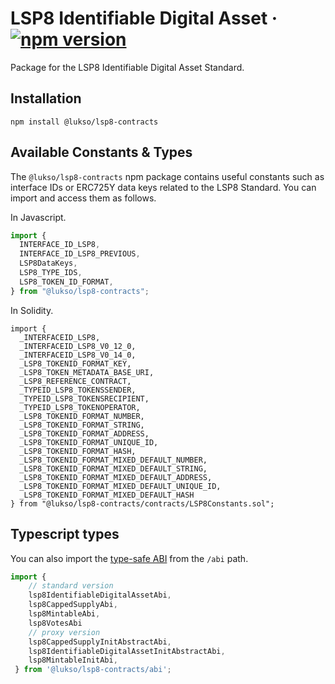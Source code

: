 # LSP8 Identifiable Digital Asset &middot; [![npm version](https://img.shields.io/npm/v/@lukso/lsp8-contracts.svg?style=flat)](https://www.npmjs.com/package/@lukso/lsp8-contracts)

Package for the LSP8 Identifiable Digital Asset Standard.

## Installation

```console
npm install @lukso/lsp8-contracts
```

## Available Constants & Types

The `@lukso/lsp8-contracts` npm package contains useful constants such as interface IDs or ERC725Y data keys related to the LSP8 Standard. You can import and access them as follows.

In Javascript.

```js
import {
  INTERFACE_ID_LSP8,
  INTERFACE_ID_LSP8_PREVIOUS,
  LSP8DataKeys,
  LSP8_TYPE_IDS,
  LSP8_TOKEN_ID_FORMAT,
} from "@lukso/lsp8-contracts";
```

In Solidity.

<!-- prettier-ignore -->
```solidity
import {
  _INTERFACEID_LSP8,
  _INTERFACEID_LSP8_V0_12_0,
  _INTERFACEID_LSP8_V0_14_0,
  _LSP8_TOKENID_FORMAT_KEY,
  _LSP8_TOKEN_METADATA_BASE_URI,
  _LSP8_REFERENCE_CONTRACT,
  _TYPEID_LSP8_TOKENSSENDER,
  _TYPEID_LSP8_TOKENSRECIPIENT,
  _TYPEID_LSP8_TOKENOPERATOR,
  _LSP8_TOKENID_FORMAT_NUMBER,
  _LSP8_TOKENID_FORMAT_STRING,
  _LSP8_TOKENID_FORMAT_ADDRESS,
  _LSP8_TOKENID_FORMAT_UNIQUE_ID,
  _LSP8_TOKENID_FORMAT_HASH,
  _LSP8_TOKENID_FORMAT_MIXED_DEFAULT_NUMBER,
  _LSP8_TOKENID_FORMAT_MIXED_DEFAULT_STRING,
  _LSP8_TOKENID_FORMAT_MIXED_DEFAULT_ADDRESS,
  _LSP8_TOKENID_FORMAT_MIXED_DEFAULT_UNIQUE_ID,
  _LSP8_TOKENID_FORMAT_MIXED_DEFAULT_HASH
} from "@lukso/lsp8-contracts/contracts/LSP8Constants.sol";
```

## Typescript types

You can also import the [type-safe ABI](https://abitype.dev/) from the `/abi` path.

```ts
import {
    // standard version
    lsp8IdentifiableDigitalAssetAbi,
    lsp8CappedSupplyAbi,
    lsp8MintableAbi,
    lsp8VotesAbi
    // proxy version
    lsp8CappedSupplyInitAbstractAbi,
    lsp8IdentifiableDigitalAssetInitAbstractAbi,
    lsp8MintableInitAbi,
 } from '@lukso/lsp8-contracts/abi';
```
